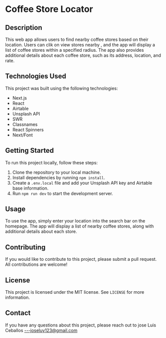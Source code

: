 Coffee Store Locator
====================

Description
-----------

This web app allows users to find nearby coffee stores based on their location. Users can clik on view stores nearby , and the app will display a list of coffee stores within a specified radius. The app also provides additional details about each coffee store, such as its address, location, and rate.

Technologies Used
-----------------

This project was built using the following technologies:

-   Next.js
-   React
-   Airtable
-   Unsplash API
-   SWR
-   Classnames
-   React Spinners
-   Next/Font

Getting Started
---------------

To run this project locally, follow these steps:

1.  Clone the repository to your local machine.
2.  Install dependencies by running `npm install`.
3.  Create a `.env.local` file and add your Unsplash API key and Airtable base information.
4.  Run `npm run dev` to start the development server.

Usage
-----

To use the app, simply enter your location into the search bar on the homepage. The app will display a list of nearby coffee stores, along with additional details about each store. 

Contributing
------------

If you would like to contribute to this project, please submit a pull request. All contributions are welcome!

License
-------

This project is licensed under the MIT license. See `LICENSE` for more information.

Contact
-------

If you have any questions about this project, please reach out to jose Luis Ceballos ---joseluy123@gmail.com